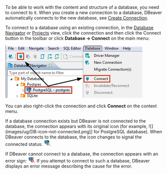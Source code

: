 To be able to work with the content and structure of a database, you need to connect to it. When you create a new connection to a database, DBeaver automatically connects to the new database, see [Create Connection](Create-Connection).

To connect to a database using an existing connection, in the [Database Navigator](Database-Navigator) or [Projects](Projects) view, click the connection and then click the Connect button in the toolbar or click **Database -> Connect** on the main menu:

![](images/ug/Connect-to-DB.png)

You can also right-click the connection and click **Connect** on the context menu.

If a database connection exists but DBeaver is not connected to the database, the connection appears with its original icon (for example, ![](images/ug/DB-icon-not-connected.png]] for PostgreSQL database). When DBeaver connects to the database, the icon changes to signal the connected status: ![](images/ug/DB-icon-connected.png).

If DBeaver cannot connect to a database, the connection appears with an error sign: ![](images/ug/Connection-error-icon.png). If you attempt to connect to such a database, DBeaver displays an error message describing the cause for the error.
